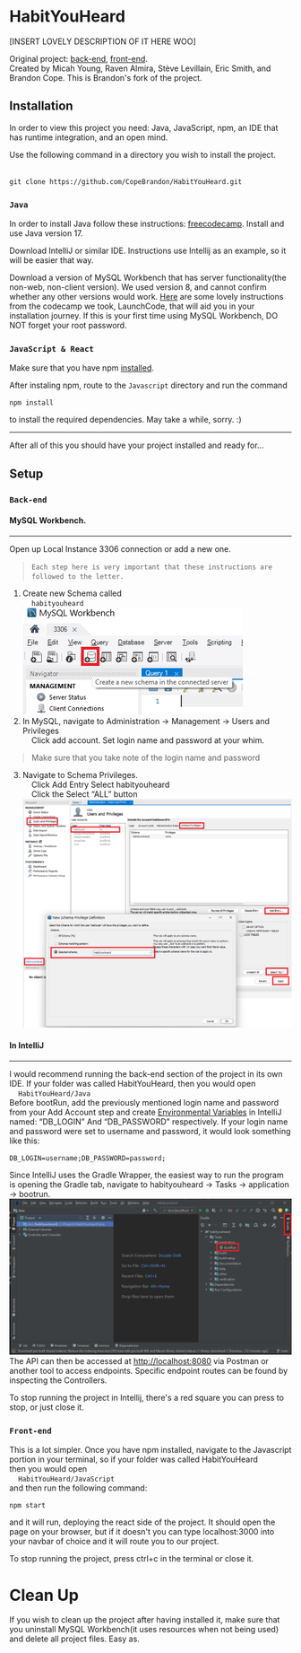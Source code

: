 # HabitYouHeard
[INSERT LOVELY DESCRIPTION OF IT HERE WOO]

Original project: [back-end](https://github.com/Jul-2022-LC-LiftOff/HabitYouHeard), [front-end](https://github.com/Jul-2022-LC-LiftOff/Habit-You-Heard-Frontend).  
Created by Micah Young, Raven Almira, Stève Levillain, Eric Smith, and Brandon Cope. This is Brandon's fork of the project.


## Installation
In order to view this project you need: Java, JavaScript, npm, an IDE that has runtime integration, and an open mind.

Use the following command in a directory you wish to install the project.  
&nbsp;&nbsp;&nbsp;&nbsp;
```
git clone https://github.com/CopeBrandon/HabitYouHeard.git
```

### `Java`
In order to install Java follow these instructions: [freecodecamp](https://www.freecodecamp.org/news/how-to-install-java-on-windows/). Install and use Java version 17.

Download IntelliJ or similar IDE. Instructions use Intellij as an example, so it will be easier that way.

Download a version of MySQL Workbench that has server functionality(the non-web, non-client version). We used version 8, and cannot confirm whether any other versions would work. [Here](https://education.launchcode.org/SQL/appendices/mysql-install.html) are some lovely instructions from the codecamp we took, LaunchCode, that will aid you in your installation journey. If this is your first time using MySQL Workbench, DO NOT forget your root password.
### `JavaScript & React`
Make sure that you have npm [installed](https://docs.npmjs.com/downloading-and-installing-node-js-and-npm).

After instaling npm, route to the `Javascript` directory and run the command 
```
npm install
```
to install the required dependencies. May take a while, sorry. :)

---
After all of this you should have your project installed and ready for...

## Setup
### `Back-end`

#### MySQL Workbench. 
---
Open up Local Instance 3306 connection or add a new one.  


>`Each step here is very important that these instructions are followed to the letter.`

1. Create new Schema called  
&nbsp;&nbsp;&nbsp;&nbsp;`habityouheard`  
![image showing create schema](readmefiles/createschema.png)
2. In MySQL, navigate to Administration -> Management -> Users and Privileges  
&nbsp;&nbsp;&nbsp;&nbsp;Click add account. Set login name and password at your whim.
>Make sure that you take note of the login name and password  

3. Navigate to Schema Privileges.  
&nbsp;&nbsp;&nbsp;&nbsp;Click Add Entry Select habityouheard  
&nbsp;&nbsp;&nbsp;&nbsp;Click the Select “ALL” button
![image showing add account](<readmefiles/add account.png>)

#### In IntelliJ
---
I would recommend running the back-end section of the project in its own IDE. If your folder was called HabitYouHeard, then you would open  
&nbsp;&nbsp;&nbsp;&nbsp;`HabitYouHeard/Java`  
Before bootRun, add the previously mentioned login name and password from your Add Account step and create [Environmental Variables](https://education.launchcode.org/gis-devops/configurations/02-environment-variables-intellij/index.html) in IntelliJ named: “DB_LOGIN” And “DB_PASSWORD” respectively. If your login name and password were set to username and password, it would look something like this:
``` 
DB_LOGIN=username;DB_PASSWORD=password;
```
Since IntelliJ uses the Gradle Wrapper, the easiest way to run the program is opening the Gradle tab, navigate to habityouheard -> Tasks -> application -> bootrun.  
![Alt text](readmefiles/bootrun.png)  
The API can then be accessed at [http://localhost:8080](http://localhost:8080) via Postman or another tool to access endpoints. Specific endpoint routes can be found by inspecting the Controllers. 

To stop running the project in Intellij, there's a red square you can press to stop, or just close it.
### `Front-end`
This is a lot simpler. Once you have npm installed, navigate to the Javascript portion in your terminal, so if your folder was called HabitYouHeard  
then you would open  
&nbsp;&nbsp;&nbsp;&nbsp;`HabitYouHeard/JavaScript`  
and then run the following command:
```
npm start
```
and it will run, deploying the react side of the project. It should open the page on your browser, but if it doesn't you can type localhost:3000 into your navbar of choice and it will route you to our project.

To stop running the project, press ctrl+c in the terminal or close it.

# Clean Up
If you wish to clean up the project after having installed it, make sure that you uninstall MySQL Workbench(it uses resources when not being used) and delete all project files. Easy as.
